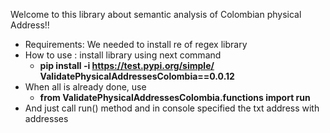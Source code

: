 Welcome to this library about semantic analysis of Colombian physical Address!!
- Requirements:
    We needed to install re of regex library
- How to use :
    install library using next command 
  - **pip install -i https://test.pypi.org/simple/ ValidatePhysicalAddressesColombia==0.0.12**
- When all is already done, use 
  - **from ValidatePhysicalAddressesColombia.functions import run**
- And just call run() method and in console specified the txt address with addresses 
